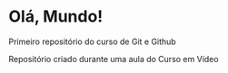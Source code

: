 # Olá, Mundo!
 Primeiro repositório do curso de Git e Github

Repositório criado durante uma aula do Curso em Vídeo